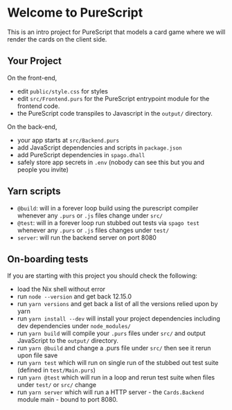 # Welcome to PureScript

This is an intro project for PureScript that models a card game where we will render the cards on the client side.

## Your Project

On the front-end,
- edit `public/style.css` for styles
- edit `src/Frontend.purs` for the PureScript entrypoint module for the frontend code.
- the PureScript code transpiles to Javascript in the `output/` directory.

On the back-end,
- your app starts at `src/Backend.purs`
- add JavaScript dependencies and scripts in `package.json`
- add PureScript dependencies in `spago.dhall`
- safely store app secrets in `.env` (nobody can see this but you and people you invite)

## Yarn scripts

- `@build`: will in a forever loop build using the purescript compiler whenever any `.purs` or `.js` files change under `src/`
- `@test`: will in a forever loop run stubbed out tests via `spago test` whenever any `.purs` or `.js` files changes under `test/`
- `server`: will run the backend server on port 8080

## On-boarding tests

If you are starting with this project you should check the following:
- load the Nix shell without error
- run `node --version` and get back 12.15.0
- run `yarn versions` and get back a list of all the versions relied upon by yarn
- run `yarn install --dev` will install your project dependencies including dev dependencies under `node_modules/`
- run `yarn build` will compile your `.purs` files under `src/` and output JavaScript to the `output/` directory.
- run `yarn @build` and change a .purs file under `src/` then see it rerun upon file save
- run `yarn test` which will run on single run of the stubbed out test suite (defined in `test/Main.purs`)
- run `yarn @test` which will run in a loop and rerun test suite when files under `test/` or `src/` change
- run `yarn server` which will run a HTTP server - the `Cards.Backend` module main - bound to port 8080.
